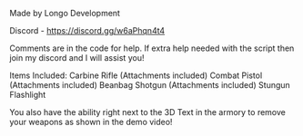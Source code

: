 Made by Longo Development

Discord - https://discord.gg/w6aPhqn4t4


Comments are in the code for help. If extra help needed with the script then join my discord and I will assist you!

Items Included: 
Carbine Rifle (Attachments included)
Combat Pistol (Attachments included)
Beanbag Shotgun (Attachments included)
Stungun
Flashlight

You also have the ability right next to the 3D Text in the armory to remove your weapons as shown in the demo video! 
